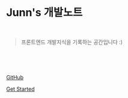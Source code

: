 <!-- ![logo](_media/icon.svg) -->

​

# Junn's 개발노트

​

> 프론트엔드 개발지식을 기록하는 공간입니다 :)



​

​

[GitHub](https://github.com/HaJunRyu)

[Get Started](README.md)